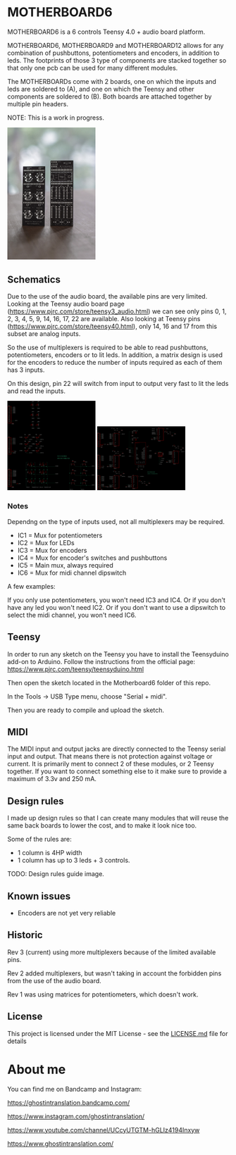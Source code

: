 # MOTHERBOARD6
MOTHERBOARD6 is a 6 controls Teensy 4.0 + audio board platform.

MOTHERBOARD6, MOTHERBOARD9 and MOTHERBOARD12 allows for any combination of pushbuttons, potentiometers and encoders, in addition to leds. The footprints of those 3 type of components are stacked together so that only one pcb can be used for many different modules.

The MOTHERBOARDs come with 2 boards, one on which the inputs and leds are soldered to (A), and one on which the Teensy and other components are soldered to (B). Both boards are attached together by multiple pin headers.

NOTE: This is a work in progress.

<img src="motherboard6.jpg" width="200px"/>

## Schematics

Due to the use of the audio board, the available pins are very limited. Looking at the Teensy audio board page (https://www.pjrc.com/store/teensy3_audio.html) we can see only pins 0, 1, 2, 3, 4, 5, 9, 14, 16, 17, 22 are available. Also looking at Teensy pins (https://www.pjrc.com/store/teensy40.html), only 14, 16 and 17 from this subset are analog inputs.

So the use of multiplexers is required to be able to read pushbuttons, potentiometers, encoders or to lit leds. In addition, a matrix design is used for the encoders to reduce the number of inputs required as each of them has 3 inputs.

On this design, pin 22 will switch from input to output very fast to lit the leds and read the inputs.

<img src="Motherboard6A-schematics.png" width="200px"/> <img src="Motherboard6B-schematics.png" width="200px"/>

### Notes

Dependng on the type of inputs used, not all multiplexers may be required. 

- IC1 = Mux for potentiometers
- IC2 = Mux for LEDs
- IC3 = Mux for encoders
- IC4 = Mux for encoder's switches and pushbuttons
- IC5 = Main mux, always required
- IC6 = Mux for midi channel dipswitch

A few examples:

If you only use potentiometers, you won't need IC3 and IC4. Or if you don't have any led you won't need IC2. Or if you don't want to use a dipswitch to select the midi channel, you won't need IC6.

## Teensy

In order to run any sketch on the Teensy you have to install the Teensyduino add-on to Arduino.
Follow the instructions from the official page:
https://www.pjrc.com/teensy/teensyduino.html

Then open the sketch located in the Motherboard6 folder of this repo.

In the Tools -> USB Type menu, choose "Serial + midi".

Then you are ready to compile and upload the sketch.

## MIDI

The MIDI input and output jacks are directly connected to the Teensy serial input and output. That means there is not protection against voltage or current. It is primarily ment to connect 2 of these modules, or 2 Teensy together. If you want to connect something else to it make sure to provide a maximum of 3.3v and 250 mA.

## Design rules

I made up design rules so that I can create many modules that will reuse the same back boards to lower the cost, and to make it look nice too. 

Some of the rules are:

* 1 column is 4HP width
* 1 column has up to 3 leds + 3 controls.

TODO: Design rules guide image.

## Known issues
- Encoders are not yet very reliable

## Historic 

Rev 3 (current) using more multiplexers because of the limited available pins.

Rev 2 added multiplexers, but wasn't taking in account the forbidden pins from the use of the audio board.

Rev 1 was using matrices for potentiometers, which doesn't work.

## License

This project is licensed under the MIT License - see the [LICENSE.md](LICENSE.md) file for details

# About me
You can find me on Bandcamp and Instagram:

https://ghostintranslation.bandcamp.com/

https://www.instagram.com/ghostintranslation/

https://www.youtube.com/channel/UCcyUTGTM-hGLIz4194Inxyw

https://www.ghostintranslation.com/